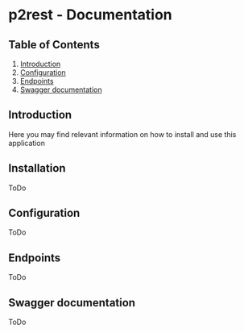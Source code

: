# p2rest - Documentation
## Table of Contents
1. [Introduction](#introduction)
2. [Configuration](#configuration)
3. [Endpoints](#endpoints)
4. [Swagger documentation](#swagger-documentation)

## Introduction
Here you may find relevant information on how to install and use this application

## Installation
ToDo

## Configuration
ToDo

## Endpoints
ToDo

## Swagger documentation
ToDo